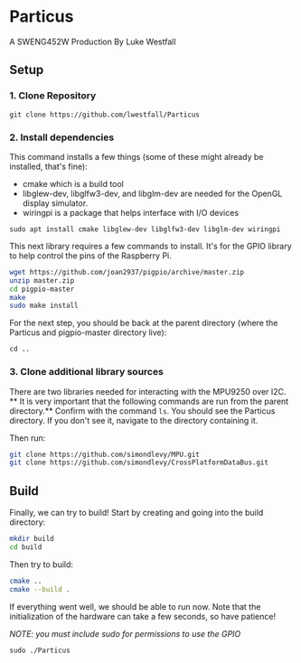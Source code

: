 # Particus

A SWENG452W Production
By Luke Westfall

## Setup

### 1. Clone Repository

`git clone https://github.com/lwestfall/Particus`

### 2. Install dependencies

This command installs a few things (some of these might already be installed, that's fine):

- cmake which is a build tool
- libglew-dev, libglfw3-dev, and libglm-dev are needed for the OpenGL display simulator.
- wiringpi is a package that helps interface with I/O devices

`sudo apt install cmake libglew-dev libglfw3-dev libglm-dev wiringpi`

This next library requires a few commands to install. It's for the GPIO library to help control the pins of the Raspberry Pi.

```bash
wget https://github.com/joan2937/pigpio/archive/master.zip
unzip master.zip
cd pigpio-master
make
sudo make install
```

For the next step, you should be back at the parent directory (where the Particus and pigpio-master directory live):

`cd ..`

### 3. Clone additional library sources

There are two libraries needed for interacting with the MPU9250 over I2C. ** It is very important that the following commands are run from the parent directory.** Confirm with the command `ls`. You should see the Particus directory. If you don't see it, navigate to the directory containing it.

Then run:

```bash
git clone https://github.com/simondlevy/MPU.git
git clone https://github.com/simondlevy/CrossPlatformDataBus.git
```

## Build

Finally, we can try to build! Start by creating and going into the build directory:

```bash
mkdir build
cd build
```

Then try to build:

```bash
cmake ..
cmake --build .
```

If everything went well, we should be able to run now. Note that the initialization of the hardware can take a few seconds, so have patience!

*NOTE: you must include sudo for permissions to use the GPIO*

`sudo ./Particus`
